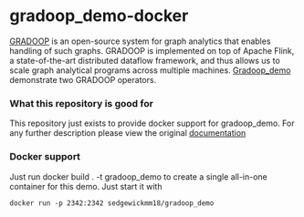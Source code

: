 # gradoop_demo-docker

[GRADOOP](https://github.com/dbs-leipzig/gradoop) is an open-source system for graph analytics that enables handling of such graphs. GRADOOP is implemented on top of Apache Flink, a state-of-the-art distributed dataflow framework, and thus allows us to scale graph analytical programs across multiple machines.
[Gradoop_demo](https://github.com/dbs-leipzig/gradoop_demo) demonstrate two GRADOOP operators.

### What this repository is good for

This repository just exists to provide docker support for gradoop_demo. For any further description please view the original [documentation](https://github.com/dbs-leipzig/gradoop_demo)

### Docker support

Just run docker build . -t gradoop_demo to create a single all-in-one container for this demo. Just start it with 

`docker run -p 2342:2342 sedgewickmm18/gradoop_demo`

